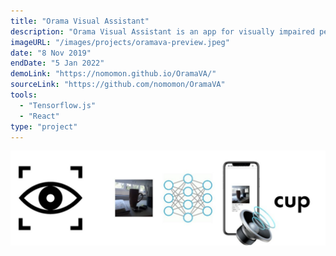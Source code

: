 ```yaml
---
title: "Orama Visual Assistant"
description: "Orama Visual Assistant is an app for visually impaired people that announces objects detected using user's phone camera."
imageURL: "/images/projects/oramava-preview.jpeg"
date: "8 Nov 2019"
endDate: "5 Jan 2022"
demoLink: "https://nomomon.github.io/OramaVA/"
sourceLink: "https://github.com/nomomon/OramaVA"
tools:
  - "Tensorflow.js"
  - "React"
type: "project"
---
```


![orama-va](/images/projects/oramava-preview.jpeg)
